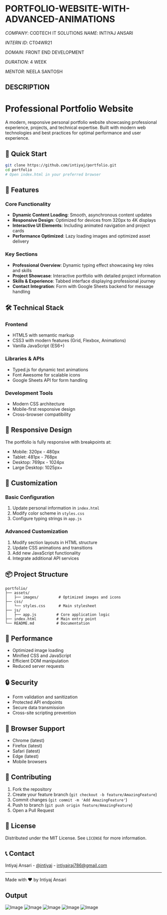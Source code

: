 # PORTFOLIO-WEBSITE-WITH-ADVANCED-ANIMATIONS

*COMPANY*: CODTECH IT SOLUTIONS
*NAME*: INTIYAJ ANSARI 

*INTERN ID*: CT04WR21

*DOMAIN*: FRONT END DEVELOPMENT

*DURATION*: 4 WEEK

*MENTOR*: NEELA SANTOSH

## DESCRIPTION

# Professional Portfolio Website

A modern, responsive personal portfolio website showcasing professional experience, projects, and technical expertise. Built with modern web technologies and best practices for optimal performance and user experience.

## 🚀 Quick Start

```bash
git clone https://github.com/intiyaj/portfolio.git
cd portfolio
# Open index.html in your preferred browser
```

## 🎯 Features

### Core Functionality
- **Dynamic Content Loading**: Smooth, asynchronous content updates
- **Responsive Design**: Optimized for devices from 320px to 4K displays
- **Interactive UI Elements**: Including animated navigation and project cards
- **Performance Optimized**: Lazy loading images and optimized asset delivery

### Key Sections
- **Professional Overview**: Dynamic typing effect showcasing key roles and skills
- **Project Showcase**: Interactive portfolio with detailed project information
- **Skills & Experience**: Tabbed interface displaying professional journey
- **Contact Integration**: Form with Google Sheets backend for message handling

## 🛠 Technical Stack

### Frontend
- HTML5 with semantic markup
- CSS3 with modern features (Grid, Flexbox, Animations)
- Vanilla JavaScript (ES6+)

### Libraries & APIs
- Typed.js for dynamic text animations
- Font Awesome for scalable icons
- Google Sheets API for form handling

### Development Tools
- Modern CSS architecture
- Mobile-first responsive design
- Cross-browser compatibility

## 📱 Responsive Design

The portfolio is fully responsive with breakpoints at:
- Mobile: 320px - 480px
- Tablet: 481px - 768px
- Desktop: 769px - 1024px
- Large Desktop: 1025px+

## 🔧 Customization

### Basic Configuration
1. Update personal information in `index.html`
2. Modify color scheme in `styles.css`
3. Configure typing strings in `app.js`

### Advanced Customization
1. Modify section layouts in HTML structure
2. Update CSS animations and transitions
3. Add new JavaScript functionality
4. Integrate additional API services

## 📦 Project Structure

```
portfolio/
├── assets/
│   ├── images/         # Optimized images and icons
├── css/
│   └── styles.css      # Main stylesheet
├── js/
│   ├── app.js         # Core application logic
├── index.html         # Main entry point
└── README.md          # Documentation
```

## 🚀 Performance

- Optimized image loading
- Minified CSS and JavaScript
- Efficient DOM manipulation
- Reduced server requests

## 🔒 Security

- Form validation and sanitization
- Protected API endpoints
- Secure data transmission
- Cross-site scripting prevention

## 📱 Browser Support

- Chrome (latest)
- Firefox (latest)
- Safari (latest)
- Edge (latest)
- Mobile browsers

## 🤝 Contributing

1. Fork the repository
2. Create your feature branch (`git checkout -b feature/AmazingFeature`)
3. Commit changes (`git commit -m 'Add AmazingFeature'`)
4. Push to branch (`git push origin feature/AmazingFeature`)
5. Open a Pull Request

## 📄 License

Distributed under the MIT License. See `LICENSE` for more information.

## 📞 Contact

Intiyaj Ansari - [@intiyaj](www.linkedin.com/in/intiyaj-ansari) - intiyajraj786@gmail.com


---
Made with ❤️ by Intiyaj Ansari

## Output
![Image](https://github.com/user-attachments/assets/0a0d01fb-59c9-491b-a593-42667c629a2b)
![Image](https://github.com/user-attachments/assets/f911030b-2f92-4727-84d5-9e55dcb537b5)
![Image](https://github.com/user-attachments/assets/81063376-fd57-4001-9113-f8879301bfff)
![Image](https://github.com/user-attachments/assets/0376b530-991a-4786-9430-9cbcb3b24dbc)
![Image](https://github.com/user-attachments/assets/1ead10da-ab3d-45b9-9d1e-ea88b5168e3e)

